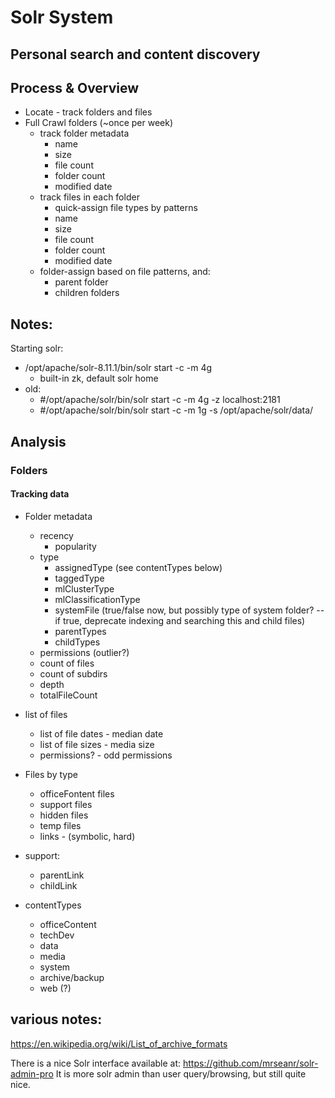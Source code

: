 # Solr System
## Personal search and content discovery


## Process & Overview
- Locate - track folders and files
- Full Crawl folders  (~once per week)
  - track folder metadata
    - name
    - size
    - file count
    - folder count
    - modified date
  - track files in each folder
    - quick-assign file types by patterns
    - name
    - size
    - file count
    - folder count
    - modified date
  - folder-assign based on file patterns, and: 
    - parent folder
    - children folders

## Notes:

Starting solr:
- /opt/apache/solr-8.11.1/bin/solr start -c -m 4g 
  - built-in zk, default solr home
- old:
  - #/opt/apache/solr/bin/solr start -c -m 4g -z localhost:2181
  - #/opt/apache/solr/bin/solr start -c -m 1g  -s /opt/apache/solr/data/


## Analysis

### Folders

#### Tracking data
- Folder metadata
  - recency
    - popularity
  - type
    - assignedType  (see contentTypes below)
    - taggedType
    - mlClusterType
    - mlClassificationType
    - systemFile (true/false now, but possibly type of system folder? -- if true, deprecate indexing and searching this and child files)
    - parentTypes 
    - childTypes
  - permissions (outlier?)
  - count of files
  - count of subdirs
  - depth
  - totalFileCount
- list of files
  - list of file dates - median date
  - list of file sizes - media size
  - permissions? - odd permissions
- Files by type
  - officeFontent files
  - support files
  - hidden files
  - temp files
  - links - (symbolic, hard)

- support: 
  - parentLink
  - childLink
- contentTypes
   - officeContent
   - techDev
   - data
   - media
   - system
   - archive/backup
   - web (?)




## various notes:

https://en.wikipedia.org/wiki/List_of_archive_formats

There is a nice Solr interface available at:
https://github.com/mrseanr/solr-admin-pro
It is more solr admin than user query/browsing, but still quite nice.
